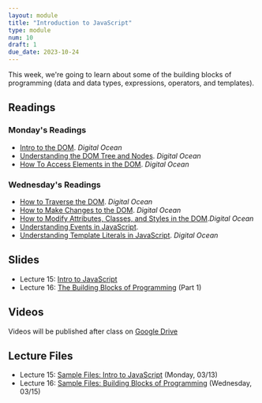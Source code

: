 ```yaml
---
layout: module
title: "Introduction to JavaScript"
type: module
num: 10
draft: 1
due_date: 2023-10-24
---
```


This week, we're going to learn about some of the building blocks of programming (data and data types, expressions, operators, and templates).

## Readings

### Monday's Readings
* <a href="https://www.digitalocean.com/community/tutorials/introduction-to-the-dom" target="_blank">Intro to the DOM</a>. <em>Digital Ocean</em> 
* <a href="https://www.digitalocean.com/community/tutorials/understanding-the-dom-tree-and-nodes" target="_blank">Understanding the DOM Tree and Nodes</a>. <em>Digital Ocean</em> 
* <a href="https://www.digitalocean.com/community/tutorials/how-to-access-elements-in-the-dom" target="_blank">How To Access Elements in the DOM</a>. <em>Digital Ocean</em>


### Wednesday's Readings
* <a href="https://www.digitalocean.com/community/tutorials/how-to-traverse-the-dom" target="_blank">How to Traverse the DOM</a>. <em>Digital Ocean</em>
* <a href="https://www.digitalocean.com/community/tutorials/how-to-make-changes-to-the-dom" target="_blank">How to Make Changes to the DOM</a>. <em>Digital Ocean</em>
* <a href="https://www.digitalocean.com/community/tutorials/how-to-modify-attributes-classes-and-styles-in-the-dom" target="_blank">How to Modify Attributes, Classes, and Styles in the DOM</a>.<em>Digital Ocean</em>
* <a href="https://www.digitalocean.com/community/tutorials/understanding-events-in-javascript" target="_blank">Understanding Events in JavaScript</a>.
* <a href="https://www.digitalocean.com/community/tutorials/understanding-template-literals-in-javascript" target="_blank">Understanding Template Literals in JavaScript</a>. <em>Digital Ocean</em>

## Slides
* Lecture 15: <a href="https://docs.google.com/presentation/d/1ljiHLk1hqQLqtuaGjrB1Z1ghWT-wKxokQo79hRt-jGw/edit?usp=sharing" target="_blank">Intro to JavaScript</a>
* Lecture 16: <a href="https://docs.google.com/presentation/d/139iUuqvpn816KIvvviSk6v1enxRQrYIigmYjOmbylDc/edit?usp=sharing" target="_blank">The Building Blocks of Programming</a> (Part 1)

## Videos

Videos will be published after class on <a href="https://drive.google.com/drive/folders/1CxPSqGbbNUjc9OntwNqdoHvfSvchCpxE?usp=sharing" target="_blank">Google Drive</a>

## Lecture Files
* Lecture 15: <a href="/fall2023/course-files/lectures/lecture15.zip">Sample Files: Intro to JavaScript</a> (Monday, 03/13)
* Lecture 16: <a href="/fall2023/course-files/lectures/lecture16.zip">Sample Files: Building Blocks of Programming</a> (Wednesday, 03/15)

